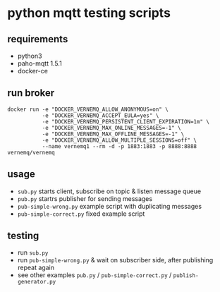 # python mqtt testing scripts

## requirements

- python3
- paho-mqtt 1.5.1
- docker-ce

## run broker

```
docker run -e "DOCKER_VERNEMQ_ALLOW_ANONYMOUS=on" \
           -e "DOCKER_VERNEMQ_ACCEPT_EULA=yes" \
           -e "DOCKER_VERNEMQ_PERSISTENT_CLIENT_EXPIRATION=1m" \
           -e "DOCKER_VERNEMQ_MAX_ONLINE_MESSAGES=-1" \
           -e "DOCKER_VERNEMQ_MAX_OFFLINE_MESSAGES=-1" \
           -e "DOCKER_VERNEMQ_ALLOW_MULTIPLE_SESSIONS=off" \
           --name vernemq1 --rm -d -p 1883:1883 -p 8888:8888 vernemq/vernemq

```

## usage

- `sub.py` starts client, subscribe on topic & listen message queue
- `pub.py` startrs publisher for sending messages
- `pub-simple-wrong.py` example script with duplicating messages
- `pub-simple-correct.py` fixed example script

## testing

- run `sub.py`
- run `pub-simple-wrong.py` & wait on subscriber side, after publishing repeat again
- see other examples `pub.py` / `pub-simple-correct.py` / `publish-generator.py`
